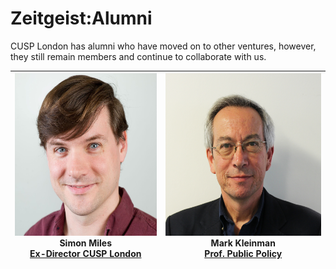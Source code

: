 # Zeitgeist:Alumni

CUSP London has alumni who have moved on to other ventures, however, they still remain members and continue to collaborate with us.

| <img src="./assets/SimonMilessqsm.jpg" alt="Photo - Simon Miles" height = 260px > <br>Simon Miles <br> [Ex-Director CUSP London](https://www.linkedin.com/in/simon-miles-20775015/) | <img src="./assets/MarkKleinman.jpg" alt="Photo - Mark Kleinman" height = 260px> <br> Mark Kleinman <br> [Prof. Public Policy](https://www.linkedin.com/in/markkleinman/) | 
| ------------- |:-------------:| 
